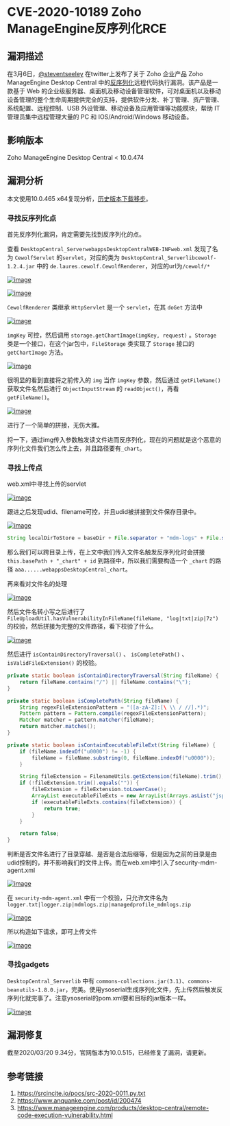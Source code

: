 # CVE-2020-10189 Zoho ManageEngine反序列化RCE

## 漏洞描述

在3月6日，[@steventseeley](https://twitter.com/steventseeley/status/1235635108498948096) 在twitter上发布了关于 Zoho 企业产品 Zoho ManageEngine Desktop Central 中的[反序列化](https://www.chabug.org/tags/反序列化)远程代码执行漏洞。该产品是一款基于 Web 的企业级服务器、桌面机及移动设备管理软件，可对桌面机以及移动设备管理的整个生命周期提供完全的支持，提供软件分发、补丁管理、资产管理、系统配置、远程控制、USB 外设管理、移动设备及应用管理等功能模块，帮助 IT 管理员集中远程管理大量的 PC 和 IOS/Android/Windows 移动设备。

## 影响版本

Zoho ManageEngine Desktop Central < 10.0.474

## 漏洞分析

本文使用10.0.465 x64复现分析，[历史版本下载移步](http://archives.manageengine.com/desktop-central/)。

### 寻找反序列化点

首先反序列化漏洞，肯定需要先找到反序列化的点。

查看 `DesktopCentral_ServerwebappsDesktopCentralWEB-INFweb.xml` 发现了名为 `CewolfServlet` 的`servlet`，对应的类为 `DesktopCentral_Serverlibcewolf-1.2.4.jar` 中的 `de.laures.cewolf.CewolfRenderer`，对应的url为`/cewolf/*`



[![image](../resource/CVE-2020-10189%20Zoho%20ManageEngine反序列化RCE/media/20200321182965.png)](https://y4er.com/img/uploads/20200321182965.png)





[![image](../resource/CVE-2020-10189%20Zoho%20ManageEngine反序列化RCE/media/20200321185502.png)](https://www.chabug.org/wp-content/uploads/2020/04/20200321185502.png)



`CewolfRenderer` 类继承 `HttpServlet` 是一个 `servlet`，在其 `doGet` 方法中



[![image](../resource/CVE-2020-10189%20Zoho%20ManageEngine反序列化RCE/media/20200321182003.png)](https://www.chabug.org/wp-content/uploads/2020/04/20200321182003.png)



`imgKey` 可控，然后调用 `storage.getChartImage(imgKey, request)` 。`Storage` 类是一个接口，在这个jar包中，`FileStorage` 类实现了 `Storage` 接口的 `getChartImage` 方法。



[![image](../resource/CVE-2020-10189%20Zoho%20ManageEngine反序列化RCE/media/20200321181041.png)](https://www.chabug.org/wp-content/uploads/2020/04/20200321181041.png)



很明显的看到直接将之前传入的 `img` 当作 `imgKey` 参数，然后通过 `getFileName()` 获取文件名然后进行 `ObjectInputStream` 的 `readObject()`，再看 `getFileName()`。



[![image](../resource/CVE-2020-10189%20Zoho%20ManageEngine反序列化RCE/media/20200321183565.png)](https://www.chabug.org/wp-content/uploads/2020/04/20200321183565.png)



进行了一个简单的拼接，无伤大雅。

捋一下，通过img传入参数触发读文件进而反序列化，现在的问题就是这个恶意的序列化文件我们怎么传上去，并且路径要有`_chart`。

### 寻找上传点

web.xml中寻找上传的servlet



[![image](../resource/CVE-2020-10189%20Zoho%20ManageEngine反序列化RCE/media/20200321186974.png)](https://www.chabug.org/wp-content/uploads/2020/04/20200321186974.png)



跟进之后发现udid、filename可控，并且udid被拼接到文件保存目录中。



[![image](../resource/CVE-2020-10189%20Zoho%20ManageEngine反序列化RCE/media/20200321185491.png)](https://www.chabug.org/wp-content/uploads/2020/04/20200321185491.png)



```java
String localDirToStore = baseDir + File.separator + "mdm-logs" + File.separator + this.customerID + File.separator + this.deviceName + "_" + udid;
```



那么我们可以跨目录上传，在上文中我们传入文件名触发反序列化时会拼接 `this.basePath + "_chart" + id` 到路径中，所以我们需要构造一个 `_chart` 的路径 `aaa......webappsDesktopCentral_chart`。

再来看对文件名的处理



[![image](../resource/CVE-2020-10189%20Zoho%20ManageEngine反序列化RCE/media/20200321186665.png)](https://www.chabug.org/wp-content/uploads/2020/04/20200321186665.png)



然后文件名转小写之后进行了 `FileUploadUtil.hasVulnerabilityInFileName(fileName, "log|txt|zip|7z")` 的校验，然后拼接为完整的文件路径，看下校验了什么。



[![image](../resource/CVE-2020-10189%20Zoho%20ManageEngine反序列化RCE/media/20200321184618.png)](https://www.chabug.org/wp-content/uploads/2020/04/20200321184618.png)



然后进行 `isContainDirectoryTraversal()` 、 `isCompletePath()` 、 `isValidFileExtension()` 的校验。

```java
private static boolean isContainDirectoryTraversal(String fileName) {
    return fileName.contains("/") || fileName.contains("\");
}

private static boolean isCompletePath(String fileName) {
    String regexFileExtensionPattern = "([a-zA-Z]:[\ \\ / //].*)";
    Pattern pattern = Pattern.compile(regexFileExtensionPattern);
    Matcher matcher = pattern.matcher(fileName);
    return matcher.matches();
}

private static boolean isContainExecutableFileExt(String fileName) {
    if (fileName.indexOf("u0000") != -1) {
        fileName = fileName.substring(0, fileName.indexOf("u0000"));
    }

    String fileExtension = FilenameUtils.getExtension(fileName).trim();
    if (!fileExtension.trim().equals("")) {
        fileExtension = fileExtension.toLowerCase();
        ArrayList executableFileExts = new ArrayList(Arrays.asList("jsp", "js", "html", "htm", "shtml", "shtm", "hta", "asp"));
        if (executableFileExts.contains(fileExtension)) {
            return true;
        }
    }

    return false;
}
```



判断是否文件名进行了目录穿越、是否是合法后缀等，但是因为之前的目录是由udid控制的，并不影响我们的文件上传。而在web.xml中引入了security-mdm-agent.xml



[![image](../resource/CVE-2020-10189%20Zoho%20ManageEngine反序列化RCE/media/20200321187536.png)](https://www.chabug.org/wp-content/uploads/2020/04/20200321187536.png)



在 `security-mdm-agent.xml` 中有一个校验，只允许文件名为 `logger.txt|logger.zip|mdmlogs.zip|managedprofile_mdmlogs.zip`



[![image](../resource/CVE-2020-10189%20Zoho%20ManageEngine反序列化RCE/media/20200321183022.png)](https://www.chabug.org/wp-content/uploads/2020/04/20200321183022.png)



所以构造如下请求，即可上传文件



[![image](../resource/CVE-2020-10189%20Zoho%20ManageEngine反序列化RCE/media/20200321181636.png)](https://www.chabug.org/wp-content/uploads/2020/04/20200321181636.png)



### 寻找gadgets

`DesktopCentral_Serverlib` 中有 `commons-collections.jar(3.1)`、`commons-beanutils-1.8.0.jar`，完美。使用ysoserial生成序列化文件，先上传然后触发反序列化就完事了。注意ysoserial的pom.xml要和目标的jar版本一样。



[![image](../resource/CVE-2020-10189%20Zoho%20ManageEngine反序列化RCE/media/20200321181885.png)](https://www.chabug.org/wp-content/uploads/2020/04/20200321181885.png)



## 漏洞修复

截至2020/03/20 9.34分，官网版本为10.0.515，已经修复了漏洞，请更新。

## 参考链接

1. https://srcincite.io/pocs/src-2020-0011.py.txt
2. https://www.anquanke.com/post/id/200474
3. https://www.manageengine.com/products/desktop-central/remote-code-execution-vulnerability.html